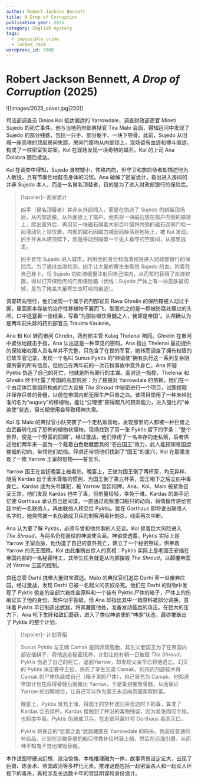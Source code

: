 ```yaml
---
author: Robert Jackson Bennett
title: A Drop of Corruption
publication_year: 2025
category: English mystery
tags:
  - impossible_crime
  - locked_room
wordpress_id: 7988
---
```


# Robert Jackson Bennett, <i>A Drop of Corruption</i> (2025)

![[images/2025_cover.jpg|250]]

司法部调查员 Dinios Kol 抵达偏远的 Yarrowdale，调查财政部高官 Mineti Sujedo 的死亡事件。他与当地药剂部典狱官 Tira Malo 会面，得知运河中发现了 Sujedo 的部分残骸，包括一只手、部分躯干、一块下颚骨。此前，Sujedo 从旧城一座高塔的顶层房间失踪，房间门窗均从内部锁上，现场留有血迹和搏斗痕迹，构成了一桩密室失踪案。Kol 在现场发现一块奇特的磁石。Kol 的上司 Ana Dolabra 随后抵达。

Kol 在调查中得知，Sujedo 身材矮小，性格内向，但守卫和旅店侍者却描述他为人敏锐，且有节奏性地敲击身体的习惯。Ana 破解了密室诡计，指出进入房间的并非 Sujedo 本人，而是一名冒名顶替者，目的是为了进入财政部银行的保险库。

> [!spoiler]- 密室诡计
> 
> 凶手（冒名顶替者）并非从外部闯入，而是在伪造了 Sujedo 的绑架现场后，从内部逃脱，从外面锁上了窗户。他先将一块磁石放在窗户内侧的铁锁上，爬出窗外后，再用另一块磁石隔着木制百叶窗将内侧的磁石连同门栓一起滑动到上锁位置，内部的磁石因磁力减弱而掉落到地板上，被 Kol 发现。凶手并未从塔顶爬下，而是移动到隔壁一个无人看守的空房间，从那里逃走。
> 
> 凶手冒充 Sujedo 进入城市，利用他的身份和血液权限进入财政部银行的保险库。为了通过血液检测，凶手让大量的寄生虫吸饱 Sujedo 的血，附着在自己身上，将 Sujedo 的血液缓慢注射回自己体内，从而暂时获得了血液权限，得以打开保险库的门和保险箱（伏线：Sujedo 尸体上有一块皮肤被切掉，是为了掩盖大量寄生虫叮咬的痕迹）。

调查转向银行，他们发现一个属于药剂部官员 Rava Ghrelin 的保险箱被人动过手脚，里面原本存放的治疗性移植物不翼而飞，取而代之的是一颗被防腐处理过的头颅，口中还塞着一张纸条，写着“为那些啜饮骨髓之人，我即是帝国”。头颅确认为是两年前失踪的药剂部官员 Traukta Kaukole。

Ana 和 Kol 转而审问 Ghrelin，药剂部主管 Kulaq Thelenai 陪同。Ghrelin 在审问中紧张地敲击手指，Ana 认出这是一种罕见的密码。Ana 指出 Thelenai 最初提供的保险箱权限人员名单并不完整，只包含了在世的军官，她转而调查了拥有权限的已故军官记录，发现一个名叫 Sunus Pyktis 的“神谕使”拥有执行这一系列复杂阴谋所需的所有信息，但他已在两年前的一次花粉事故中意外身亡。Ana 怀疑 Pyktis 伪造了自己的死亡，他就是所有罪行的主谋。面对这一指控，Thelenai 和 Ghrelin 终于吐露了帝国的高度机密：为了摆脱对 Yarrowdale 的依赖，她们在一个由活体巨兽组织构成的巨大设施  <i>The Shroud</i> 中秘密进行一个项目，试图提取并保存巨兽的骨髓，以便在帝国内部无限生产巨兽之血。该项目使用了一种未经批准的名为“augury”的移植物，能让“公理使”获得超凡的预测能力，进入强化的“神谕使”状态，但长期使用会导致精神失常。

Kol 与 Malo 的典狱官小队突袭了一个走私贩营地，发现那里的人都被一种巨兽之血武器转化成了恐怖的植物状怪物，现场找到了另一张 Pyktis 留下的字条：“整个世界，便是一个野蛮的园圃”。经过激战，他们俘虏了一名幸存的走私贩，后者供述他们两年来一直为一个戴着白色骷髅面具的“苍白国王”效力，此人能预知帝国运输船的动向，带领他们劫掠。俘虏还带领他们找到了“国王”的巢穴，Kol 在那里发现了一枚 Yarrow 王室的信物——誓言币。

Yarrow 国王在宫廷晚宴上被毒杀。晚宴上，王储为国王倒了两杯茶，均无异样，随后 Kardas 出于表示尊敬的惯例，为国王倒了第三杯茶，国王喝下之后立刻中毒身亡。Kardas 成为头号嫌犯，被 Yarrow 宫廷扣押。Ana、Kol、Malo 被紧急召至王宫。他们发现 Kardas 也中了毒，但剂量较轻，幸免于难。Kardas 的助手记忆使 Gorthaus 承认自己是间谍，一直通过观察港口船只的动向，将情报传递给宫廷中的一名联络人，再由联络人转交给 Pyktis。就在 Gorthaus 即将说出联络人名字时，她突然被一名伪装成卫兵的刺客用毒针刺杀，线索再次中断。

Ana 认为要了解 Pyktis，必须与曾和他共事的人交谈。Kol 冒着巨大风险进入 <i>The Shroud</i>，与两名仍在服役的神谕使会面。神谕使透露，Pyktis 实际上是 Yarrow 王室血脉，他伪造了自己的意外死亡，建立了一个秘密祭坛，供奉着 Yarrow 的先王图腾。Kol 由此推断出惊人的真相：Pyktis 实际上是老国王安插在帝国内部的一名秘密特工，其毕生任务就是从内部摧毁 <i>The Shroud</i>，以颠覆帝国对 Yarrow 王国的控制。

宫廷总管 Darhi 携带大量财宝潜逃。Malo 的典狱官们追踪 Darhi 至一处废弃庄园，经过激战，发现 Darhi 已被一名起义的农奴杀死。他们在 Darhi 的财物中发现了 Pyktis 偷走的全部六箱炼金原料和一个装有 Pyktis 尸体的箱子，尸体上的伤痕证实了他的身份。案件似乎告破，但 Ana 却指出其中一箱原料被部分调换，意味着 Pyktis 早已制造出武器，将其藏匿他处，准备发动最后的攻击。在巨大的压力下，Ana 吃下生肝和致幻蘑菇，进入了类似神谕使的“神游”状态，最终推断出了 Pyktis 的整个计划。

> [!spoiler]- 计划真相
> 
> Sunus Pyktis 与王储 Camak 是同卵双胞胎，其生父老国王为了在帝国内部安插棋子，将他送走秘密抚养，计划让他有朝一日摧毁 <i>The Shroud</i>。Pyktis 伪造了自己的死亡，返回Yarrow，却发现父亲早已将他遗忘。幻灭的 Pyktis 决定篡夺王位，杀死了孪生兄弟 Camak，利用药剂部技术将 Camak 的尸体伪装成自己（箱子里的尸体），自己冒充为 Camak。他知道帝国计划在获得骨髓后就撤出 Yarrow，于是策划摧毁骨髓，从而保证 Yarrow 的战略地位，让自己可以作为国王永远向帝国索取财富。
> 
> 晚宴上，Pyktis 冒充王储，将国王的空杯送回茶壶边时下的毒，算准了 Kardas 会去续杯。Kardas 接触到了杯沿的毒物残留，因为紧张而咬手指，也轻度中毒。Pyktis 伪装成卫兵，在走廊用毒针将 Gorthaus 毒杀灭口。
> 
> Pyktis 将真正的“巨兽之血”武器藏匿在 Yarrowdale 的码头，伪装成普通的补给品，计划在运输骨髓的船只停靠补给时装上船，然后在远海引爆，从而神不知鬼不觉地摧毁骨髓。

本作试图将硬派幻想、政治惊悚、本格推理融为一体，故事背景设定宏大，出现了巨兽、炼金术、帝国政治等多样化元素。推理谜题包括一起密室杀人和一起众人环视下的毒杀，真相涉及长达数十年的宫廷阴谋和身份诡计。